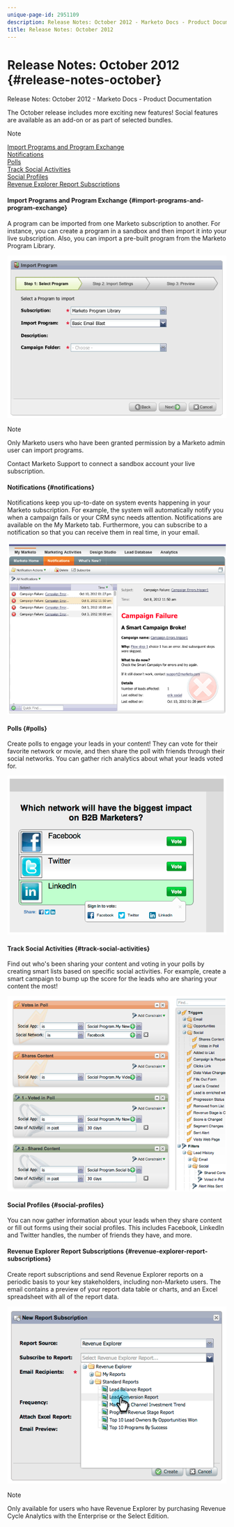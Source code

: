 ```yaml
---
unique-page-id: 2951109
description: Release Notes: October 2012 - Marketo Docs - Product Documentation
title: Release Notes: October 2012
---
```


# Release Notes: October 2012 {#release-notes-october}

Release Notes: October 2012 - Marketo Docs - Product Documentation

The October release includes more exciting new features! Social features are available as an add-on or as part of selected bundles.

>[!NOTE]
>
>[Import Programs and Program Exchange](#import-programs-and-program-exchange)  
>[Notifications](#notifications)  
>[Polls](#polls)  
>[Track Social Activities](#track-social-activities)  
>[Social Profiles](#social-profiles)  
>[Revenue Explorer Report Subscriptions](#revenue-explorer-report-subscriptions)

#### Import Programs and Program Exchange {#import-programs-and-program-exchange}

A program can be imported from one Marketo subscription to another. For instance, you can create a program in a sandbox and then import it into your live subscription. Also, you can import a pre-built program from the Marketo Program Library.

![](assets/image2014-9-23-10-3a46-3a42.png)

>[!NOTE]
>
>Only Marketo users who have been granted permission by a Marketo admin user can import programs. 
>
>Contact Marketo Support to connect a sandbox account your live subscription.

#### Notifications {#notifications}

Notifications keep you up-to-date on system events happening in your Marketo subscription. For example, the system will automatically notify you when a campaign fails or your CRM sync needs attention. Notifications are available on the My Marketo tab. Furthermore, you can subscribe to a notification so that you can receive them in real time, in your email.

![](assets/image2014-9-23-10-3a46-3a53.png)

#### Polls {#polls}

Create polls to engage your leads in your content! They can vote for their favorite network or movie, and then share the poll with friends through their social networks. You can gather rich analytics about what your leads voted for.

![](assets/image2014-9-23-10-3a47-3a6.png)

#### Track Social Activities {#track-social-activities}

Find out who's been sharing your content and voting in your polls by creating smart lists based on specific social activities. For example, create a smart campaign to bump up the score for the leads who are sharing your content the most!

![](assets/image2014-9-23-10-3a47-3a20.png)

#### Social Profiles {#social-profiles}

You can now gather information about your leads when they share content or fill out forms using their social profiles. This includes Facebook, LinkedIn and Twitter handles, the number of friends they have, and more.

#### Revenue Explorer Report Subscriptions {#revenue-explorer-report-subscriptions}

Create report subscriptions and send Revenue Explorer reports on a periodic basis to your key stakeholders, including non-Marketo users. The email contains a preview of your report data table or charts, and an Excel spreadsheet with all of the report data.

![](assets/image2014-9-23-10-3a47-3a33.png)

>[!NOTE]
>
>Only available for users who have Revenue Explorer by purchasing Revenue Cycle Analytics with the Enterprise or the Select Edition.

